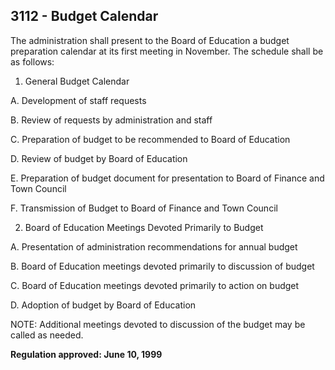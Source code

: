 ## 3112 - Budget Calendar

The administration shall present to the Board of Education a budget preparation calendar at its first meeting in November.  The schedule shall be as follows:

1.  General Budget Calendar

  A.  Development of staff requests

  B.  Review of requests by administration and staff

  C.  Preparation of budget to be recommended to Board of Education

  D.  Review of budget by Board of Education

  E.  Preparation of budget document for presentation to Board of Finance and Town Council

  F.  Transmission of Budget to Board of Finance and Town Council

2.  Board of Education Meetings Devoted Primarily to Budget

  A.  Presentation of administration recommendations for annual budget

  B.  Board of Education meetings devoted primarily to discussion of budget

  C.  Board of Education meetings devoted primarily to action on budget

  D.  Adoption of budget by Board of Education

NOTE:  Additional meetings devoted to discussion of the budget may be called as needed.

**Regulation approved:  June 10, 1999**

